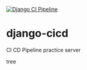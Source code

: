 [![Django CI Pipeline](https://github.com/jahirultusar/django-cicd/actions/workflows/ci.yml/badge.svg)](https://github.com/jahirultusar/django-cicd/actions/workflows/ci.yml)

# django-cicd
CI CD Pipeline practice server

tree 